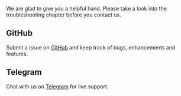 We are glad to give you a helpful hand. Please take a look into the troubleshooting chapter before you contact us.


GitHub
------

Submit a issue on [GitHub](https://github.com/redaxscript/redaxscript/issues) and keep track of bugs, enhancements and features.


Telegram
--------

Chat with us on [Telegram](https://t.me/redaxscript) for live support.
